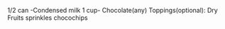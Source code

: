 1/2 can -Condensed milk
1 cup- Chocolate(any)
Toppings(optional):
                    Dry Fruits
                    sprinkles
                    chocochips 